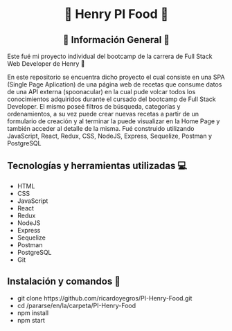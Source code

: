 <h1 align="center">🚀 Henry PI Food 🚀</h1>

<h2 align="center">📃 Información General 📃</h2>

<p>Este fué mi proyecto individual del bootcamp de la carrera de Full Stack Web Developer de Henry 🚀</p>
<p>En este repositorio se encuentra dicho proyecto el cual consiste en una SPA (Single Page Aplication) de una página web de recetas que consume datos de una API externa (spoonacular) en la cual pude volcar
todos los conocimientos adquiridos durante el cursado del bootcamp de Full
Stack Developer.
El mismo poseé filtros de búsqueda, categorías y ordenamientos, a su vez puede
crear nuevas recetas a partir de un formulario de creación y al terminar la
puede visualizar en la Home Page y también acceder al detalle de la misma. Fué construido utilizando JavaScript, React, Redux, CSS, NodeJS, Express, Sequelize, Postman y PostgreSQL </p>

<h2> Tecnologías y herramientas utilizadas 💻 </h2>
<ul>
<li>HTML</li>
<li>CSS</li>
  <li>JavaScript</li>
  <li>React</li>
  <li>Redux</li>
  <li>NodeJS</li>
  <li>Express</li>
  <li>Sequelize</li>
  <li>Postman</li>
  <li>PostgreSQL</li>
  <li>Git</li>
</ul>

<h2> Instalación y comandos 🔧</h2>
<ul>
  <li> git clone https://github.com/ricardoyegros/PI-Henry-Food.git </li>
  <li> cd /pararse/en/la/carpeta/PI-Henry-Food </li>
  <li> npm install </li>
  <li> npm start </li>
</ul>
